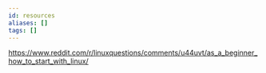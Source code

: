 ```yaml
---
id: resources
aliases: []
tags: []
---
```


https://www.reddit.com/r/linuxquestions/comments/u44uvt/as_a_beginner_how_to_start_with_linux/
